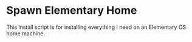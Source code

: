 # Spawn Elementary Home

This install script is for installing everything I need on an Elementary OS
home machine.
